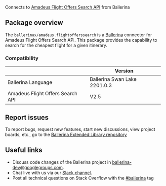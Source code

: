 Connects to [Amadeus Flight Offers Search API](https://developers.amadeus.com/self-service/category/air/api-doc/flight-offers-search) from Ballerina

## Package overview
The `ballerinax/amadeus.flightofferssearch` is a [Ballerina](https://ballerina.io/) connector for Amadeus Flight Offers Search API.
This package provides the capability to search for the cheapest flight for a given itinerary.

### Compatibility
|                                 | Version                        |
|---------------------------------|--------------------------------|
| Ballerina Language              | Ballerina Swan Lake 2201.0.3   |
| Amadeus Flight Offers Search API| V2.5                           | 

## Report issues
To report bugs, request new features, start new discussions, view project boards, etc., go to the [Ballerina Extended Library repository](https://github.com/ballerina-platform/ballerina-extended-library)

## Useful links
- Discuss code changes of the Ballerina project in [ballerina-dev@googlegroups.com](mailto:ballerina-dev@googlegroups.com).
- Chat live with us via our [Slack channel](https://ballerina.io/community/slack/).
- Post all technical questions on Stack Overflow with the [#ballerina](https://stackoverflow.com/questions/tagged/ballerina) tag
